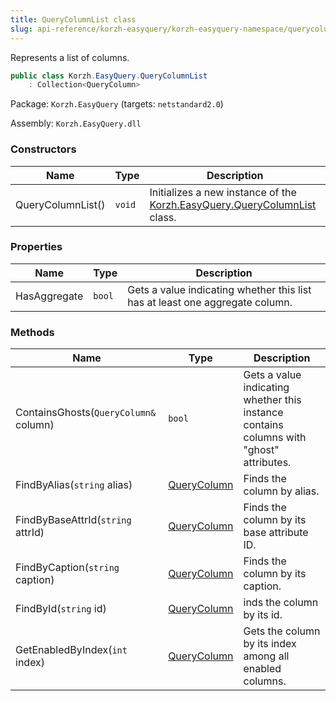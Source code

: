 ```yaml
---
title: QueryColumnList class
slug: api-reference/korzh-easyquery/korzh-easyquery-namespace/querycolumnlist-class
---
```

Represents a list of columns.
```csharp
public class Korzh.EasyQuery.QueryColumnList
    : Collection<QueryColumn>

```
Package: `Korzh.EasyQuery` (targets: `netstandard2.0`)

Assembly: `Korzh.EasyQuery.dll`

### Constructors

| Name | Type | Description | 
| --- | --- | --- | 
| QueryColumnList() | `void` | Initializes a new instance of the [Korzh.EasyQuery.QueryColumnList](/api-reference/korzh-easyquery/korzh-easyquery-namespace/querycolumnlist-class) class. | 


### Properties

| Name | Type | Description | 
| --- | --- | --- | 
| HasAggregate | `bool` | Gets a value indicating whether this list has at least one aggregate column. | 


### Methods

| Name | Type | Description | 
| --- | --- | --- | 
| ContainsGhosts(`QueryColumn&` column) | `bool` | Gets a value indicating whether this instance contains columns with "ghost" attributes. | 
| FindByAlias(`string` alias) | [QueryColumn](/api-reference/korzh-easyquery/korzh-easyquery-namespace/querycolumn-class) | Finds the column by alias. | 
| FindByBaseAttrId(`string` attrId) | [QueryColumn](/api-reference/korzh-easyquery/korzh-easyquery-namespace/querycolumn-class) | Finds the column by its base attribute ID. | 
| FindByCaption(`string` caption) | [QueryColumn](/api-reference/korzh-easyquery/korzh-easyquery-namespace/querycolumn-class) | Finds the column by its caption. | 
| FindById(`string` id) | [QueryColumn](/api-reference/korzh-easyquery/korzh-easyquery-namespace/querycolumn-class) | inds the column by its id. | 
| GetEnabledByIndex(`int` index) | [QueryColumn](/api-reference/korzh-easyquery/korzh-easyquery-namespace/querycolumn-class) | Gets the column by its index among all enabled columns. |
